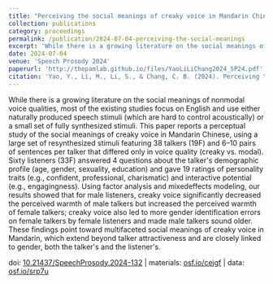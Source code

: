 ```yaml
---
title: "Perceiving the social meanings of creaky voice in Mandarin Chinese"
collection: publications
category: proceedings
permalink: /publication/2024-07-04-perceiving-the-social-meanings
excerpt: 'While there is a growing literature on the social meanings of nonmodal voice qualities, most of the existing studies...'
date: 2024-07-04
venue: 'Speech Prosody 2024'
paperurl: 'http://thepamlab.github.io/files/YaoLiLiChang2024_SP24.pdf'
citation: 'Yao, Y., Li, M., Li, S., & Chang, C. B. (2024). Perceiving the social meanings of creaky voice in Mandarin Chinese. In Y. Chen, A. Chen & A. Arvaniti (Eds.), <i>Proceedings of the 12th International Conference on Speech Prosody (Speech Prosody 2024)</i> (pp. 652–656). Leiden, The Netherlands: International Speech Communication Association.'
---
```


While there is a growing literature on the social meanings of nonmodal voice qualities, most of the existing studies focus on English and use either naturally produced speech stimuli (which are hard to control acoustically) or a small set of fully synthesized stimuli. This paper reports a perceptual study of the social meanings of creaky voice in Mandarin Chinese, using a large set of resynthesized stimuli featuring 38 talkers (19F) and 6–10 pairs of sentences per talker that differed only in voice quality (creaky vs. modal). Sixty listeners (33F) answered 4 questions about the talker's demographic profile (age, gender, sexuality, education) and gave 19 ratings of personality traits (e.g., confident, professional, charismatic) and interactive potential (e.g., engagingness). Using factor analysis and mixedeffects modeling, our results showed that for male listeners, creaky voice significantly decreased the perceived warmth of male talkers but increased the perceived warmth of female talkers; creaky voice also led to more gender identification errors on female talkers by female listeners and made male talkers sound older. These findings point toward multifaceted social meanings of creaky voice in Mandarin, which extend beyond talker attractiveness and are closely linked to gender, both the talker's and the listener's.

doi: <a href='https://doi.org/10.21437/SpeechProsody.2024-132' target="_blank">10.21437/SpeechProsody.2024-132</a> | materials: <a href='https://osf.io/cejgf/' target="_blank">osf.io/cejgf</a> | data: <a href="https://osf.io/srp7u/" target="_blank">osf.io/srp7u</a>
